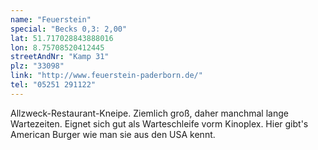 ```yaml
---
name: "Feuerstein"
special: "Becks 0,3: 2,00"
lat: 51.717028843888016
lon: 8.75708520412445
streetAndNr: "Kamp 31"
plz: "33098"
link: "http://www.feuerstein-paderborn.de/"
tel: "05251 291122"
---
```

Allzweck-Restaurant-Kneipe. Ziemlich groß, daher manchmal lange Wartezeiten. Eignet sich gut als Warteschleife vorm Kinoplex. Hier gibt's American Burger wie man sie aus den USA kennt.
